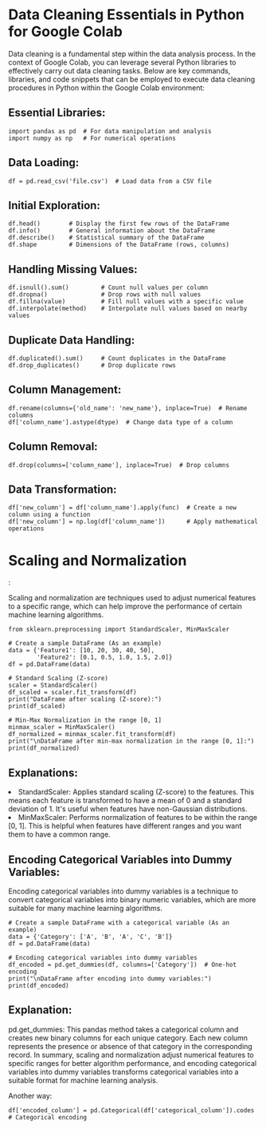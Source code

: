 <h1> Data Cleaning Essentials in Python for Google Colab</h1>

Data cleaning is a fundamental step within the data analysis process. In the context of Google Colab, you can leverage several Python libraries to effectively carry out data cleaning tasks. Below are key commands, libraries, and code snippets that can be employed to execute data cleaning procedures in Python within the Google Colab environment:

<h2>Essential Libraries:</h2>

```
import pandas as pd  # For data manipulation and analysis
import numpy as np   # For numerical operations
```
<h2>Data Loading:</h2>


```
df = pd.read_csv('file.csv')  # Load data from a CSV file
```
<h2>Initial Exploration:</h2>

```
df.head()        # Display the first few rows of the DataFrame
df.info()        # General information about the DataFrame
df.describe()    # Statistical summary of the DataFrame
df.shape         # Dimensions of the DataFrame (rows, columns)
```
<h2>Handling Missing Values:</h2>

```
df.isnull().sum()         # Count null values per column
df.dropna()               # Drop rows with null values
df.fillna(value)          # Fill null values with a specific value
df.interpolate(method)    # Interpolate null values based on nearby values
```

<h2>Duplicate Data Handling:</h2>

```
df.duplicated().sum()     # Count duplicates in the DataFrame
df.drop_duplicates()      # Drop duplicate rows
```

<h2>Column Management:</h2>

```
df.rename(columns={'old_name': 'new_name'}, inplace=True)  # Rename columns
df['column_name'].astype(dtype)  # Change data type of a column
```

<h2>Column Removal:</h2>

```
df.drop(columns=['column_name'], inplace=True)  # Drop columns
```

<h2>Data Transformation:</h2>

```
df['new_column'] = df['column_name'].apply(func)  # Create a new column using a function
df['new_column'] = np.log(df['column_name'])      # Apply mathematical operations
```


<h1>Scaling and Normalization</h1>:

Scaling and normalization are techniques used to adjust numerical features to a specific range, which can help improve the performance of certain machine learning algorithms.

```
from sklearn.preprocessing import StandardScaler, MinMaxScaler

# Create a sample DataFrame (As an example)
data = {'Feature1': [10, 20, 30, 40, 50],
        'Feature2': [0.1, 0.5, 1.0, 1.5, 2.0]}
df = pd.DataFrame(data)

# Standard Scaling (Z-score)
scaler = StandardScaler()
df_scaled = scaler.fit_transform(df)
print("DataFrame after scaling (Z-score):")
print(df_scaled)

# Min-Max Normalization in the range [0, 1]
minmax_scaler = MinMaxScaler()
df_normalized = minmax_scaler.fit_transform(df)
print("\nDataFrame after min-max normalization in the range [0, 1]:")
print(df_normalized)
```

<h2>Explanations:</h2>

<li> StandardScaler: Applies standard scaling (Z-score) to the features. This means each feature is transformed to have a mean of 0 and a standard deviation of 1. It's useful when features have non-Gaussian distributions.

<li> MinMaxScaler: Performs normalization of features to be within the range [0, 1]. This is helpful when features have different ranges and you want them to have a common range.

<h2>Encoding Categorical Variables into Dummy Variables:</h2>

Encoding categorical variables into dummy variables is a technique to convert categorical variables into binary numeric variables, which are more suitable for many machine learning algorithms.

```
# Create a sample DataFrame with a categorical variable (As an example)
data = {'Category': ['A', 'B', 'A', 'C', 'B']}
df = pd.DataFrame(data)

# Encoding categorical variables into dummy variables
df_encoded = pd.get_dummies(df, columns=['Category'])  # One-hot encoding
print("\nDataFrame after encoding into dummy variables:")
print(df_encoded)
```

<h2>Explanation:</h2>

pd.get_dummies: This pandas method takes a categorical column and creates new binary columns for each unique category. Each new column represents the presence or absence of that category in the corresponding record.
In summary, scaling and normalization adjust numerical features to specific ranges for better algorithm performance, and encoding categorical variables into dummy variables transforms categorical variables into a suitable format for machine learning analysis.

Another way:

```
df['encoded_column'] = pd.Categorical(df['categorical_column']).codes  # Categorical encoding
```
